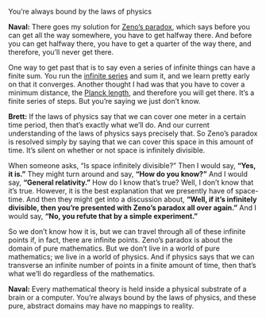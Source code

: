 
You’re always bound by the laws of physics

**Naval:** There goes my solution for [Zeno’s paradox](https://en.wikipedia.org/wiki/Zeno%27s_paradoxes), which says before you can get all the way somewhere, you have to get halfway there. And before you can get halfway there, you have to get a quarter of the way there, and therefore, you’ll never get there.

One way to get past that is to say even a series of infinite things can have a finite sum. You run the [infinite series](https://en.wikipedia.org/wiki/Series_(mathematics)) and sum it, and we learn pretty early on that it converges. Another thought I had was that you have to cover a minimum distance, the [Planck length](https://en.wikipedia.org/wiki/Planck_length), and therefore you will get there. It’s a finite series of steps. But you’re saying we just don’t know.

**Brett:** If the laws of physics say that we can cover one meter in a certain time period, then that’s exactly what we’ll do. And our current understanding of the laws of physics says precisely that. So Zeno’s paradox is resolved simply by saying that we can cover this space in this amount of time. It’s silent on whether or not space is infinitely divisible. 

When someone asks, “Is space infinitely divisible?” Then I would say, **“**Yes, it is.**”** They might turn around and say, **“**How do you know?**”** And I would say, **“**General relativity.**”** How do I know that’s true? Well, I don’t know that it’s true. However, it is the best explanation that we presently have of space-time. And then they might get into a discussion about, **“**Well, if it’s infinitely divisible, then you’re presented with Zeno’s paradox all over again.**”** And I would say, **“**No, you refute that by a simple experiment.**”**

So we don’t know how it is, but we can travel through all of these infinite points if, in fact, there are infinite points. Zeno’s paradox is about the domain of pure mathematics. But we don’t live in a world of pure mathematics; we live in a world of physics. And if physics says that we can transverse an infinite number of points in a finite amount of time, then that’s what we’ll do regardless of the mathematics.

**Naval:** Every mathematical theory is held inside a physical substrate of a brain or a computer. You’re always bound by the laws of physics, and these pure, abstract domains may have no mappings to reality.

